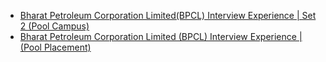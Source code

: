  - [Bharat Petroleum Corporation Limited(BPCL) Interview Experience | Set 2 (Pool Campus)](https://www.geeksforgeeks.org/bharat-petroleum-corporation-limitedbpcl-interview-experience-set-2-pool-campus/)
- [Bharat Petroleum Corporation Limited (BPCL) Interview Experience | (Pool Placement)](https://www.geeksforgeeks.org/bharat-petroleum-corporation-limited-bpcl-interview-experience-pool-placement/)